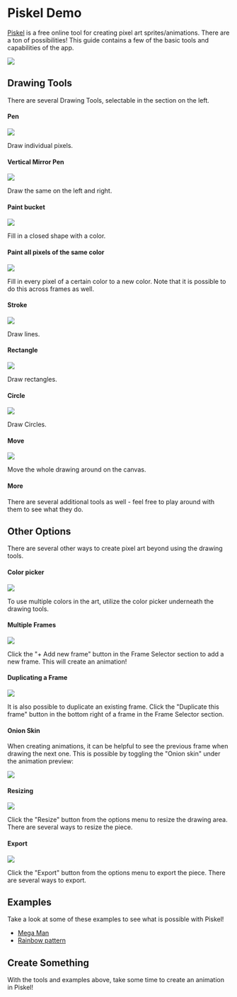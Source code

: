# Piskel Demo
[Piskel](https://www.piskelapp.com) is a free online tool for creating pixel art sprites/animations. There are a ton of possibilities! This guide contains a few of the basic tools and capabilities of the app.

![](https://i.imgur.com/vGF5Ek1.png)

## Drawing Tools
There are several Drawing Tools, selectable in the section on the left.

#### Pen

![](https://i.imgur.com/hHlwGVx.png)

Draw individual pixels.

#### Vertical Mirror Pen

![](https://i.imgur.com/lpTb3bY.png)

Draw the same on the left and right.

#### Paint bucket

![](https://i.imgur.com/F0mqFyd.png)

Fill in a closed shape with a color.

#### Paint all pixels of the same color

![](https://i.imgur.com/HluAKBR.png)

Fill in every pixel of a certain color to a new color. Note that it is possible to do this across frames as well.

#### Stroke

![](https://i.imgur.com/ipasr2F.png)

Draw lines.

#### Rectangle

![](https://i.imgur.com/PmNo3su.png)

Draw rectangles.

#### Circle

![](https://i.imgur.com/bQuZ8vC.png)

Draw Circles.

#### Move

![](https://i.imgur.com/QQ56Sy3.png)

Move the whole drawing around on the canvas.

#### More

There are several additional tools as well -  feel free to play around with them to see what they do.

## Other Options
There are several other ways to create pixel art beyond using the drawing tools.

#### Color picker

![](https://i.imgur.com/3gVL9SC.png)

To use multiple colors in the art, utilize the color picker underneath the drawing tools.

#### Multiple Frames

![](https://i.imgur.com/GRkrTZK.png)

Click the "+ Add new frame" button in the Frame Selector section to add a new frame. This will create an animation!

#### Duplicating a Frame

![](https://i.imgur.com/0vForhI.png)

It is also possible to duplicate an existing frame. Click the "Duplicate this frame" button in the bottom right of a frame in the Frame Selector section.

#### Onion Skin

When creating animations, it can be helpful to see the previous frame when drawing the next one. This is possible by toggling the "Onion skin" under the animation preview:

![](https://i.imgur.com/Ot54HP8.png)

#### Resizing

![](https://i.imgur.com/9Ctwb4D.png)

Click the "Resize" button from the options menu to resize the drawing area. There are several ways to resize the piece.

#### Export

![](https://i.imgur.com/AXQF1g4.png)

Click the "Export" button from the options menu to export the piece. There are several ways to export.

## Examples
Take a look at some of these examples to see what is possible with Piskel!

- [Mega Man](https://www.piskelapp.com/p/agxzfnBpc2tlbC1hcHByEwsSBlBpc2tlbBiAgICAyJ2kCQw/edit)
- [Rainbow pattern](https://www.piskelapp.com/p/agxzfnBpc2tlbC1hcHByEwsSBlBpc2tlbBiAgICA_eOjCgw/edit)

## Create Something
With the tools and examples above, take some time to create an animation in Piskel!